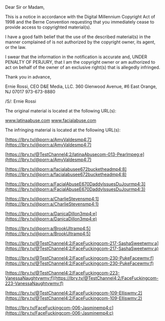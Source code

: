 Dear Sir or Madam,

This is a notice in accordance with the Digital Millennium Copyright Act of 1998 and the Berne Convention requesting that you immediately cease to provide access to copyrighted material(s).

I have a good faith belief that the use of the described material(s) in the manner complained of is not authorized by the copyright owner, its agent, or the law.

I swear that the information in the notification is accurate and, UNDER PENALTY OF PERJURY, that I am the copyright owner or am authorized to act on behalf of the owner of an exclusive right(s) that is allegedly infringed.

Thank you in advance,

Ernie Rossi, CEO D&E Media, LLC.
360 Glenwood Avenue, #6
East Orange, NJ 07017
973-673-8880

/S/: Ernie Rossi

The original material is located at the following URL(s):

www.latinaabuse.com
www.facialabuse.com

The infringing material is located at the following URL(s):

[https://lbry.tv/@porn:a/AmyValdesmp4:7](https://lbry.tv/@porn:a/AmyValdesmp4:7)

[https://lbry.tv/@TestChannel4:2/latinaAbusecom-013-Pearlmpeg:e](https://lbry.tv/@porn:a/AmyValdesmp4:7)

[https://lbry.tv/@porn:a/facialabusee672bucketheadmp4:8](https://lbry.tv/@porn:a/facialabusee672bucketheadmp4:8)

[https://lbry.tv/@porn:a/FacialAbuseE670DaddyIssuesDuJourmp4:3](https://lbry.tv/@porn:a/FacialAbuseE670DaddyIssuesDuJourmp4:3)

[https://lbry.tv/@porn:a/CharlieStevensmp4:1](https://lbry.tv/@porn:a/CharlieStevensmp4:1)

[https://lbry.tv/@porn:a/DanicaDillon3mp4:e](https://lbry.tv/@porn:a/DanicaDillon3mp4:e)

[https://lbry.tv/@porn:a/BrookUltramp4:5](https://lbry.tv/@porn:a/BrookUltramp4:5)

[https://lbry.tv/@TestChannel4:2/FaceFuckingcom-217-SashaSweetwmv:a](https://lbry.tv/@TestChannel4:2/FaceFuckingcom-217-SashaSweetwmv:a)

[https://lbry.tv/@TestChannel4:2/FaceFuckingcom-230-PukeFacewmv:f](https://lbry.tv/@TestChannel4:2/FaceFuckingcom-230-PukeFacewmv:f)

[https://lbry.tv/@TestChannel4:2/FaceFuckingcom-223-VanessaNaughtywmv:f](https://lbry.tv/@TestChannel4:2/FaceFuckingcom-223-VanessaNaughtywmv:f)

[https://lbry.tv/@TestChannel4:2/FaceFuckingcom-109-Elliswmv:2](https://lbry.tv/@TestChannel4:2/FaceFuckingcom-109-Elliswmv:2)

[https://lbry.tv/FaceFuckingcom-006-Jasminemp4:c](https://lbry.tv/FaceFuckingcom-006-Jasminemp4:c)
